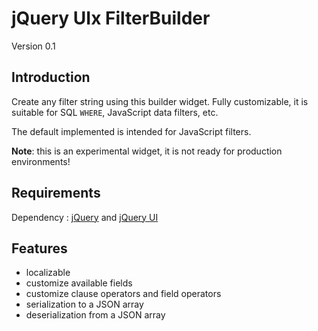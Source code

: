 jQuery UIx FilterBuilder
==================
Version 0.1

Introduction
------------

Create any filter string using this builder widget. Fully customizable, it is suitable for SQL `WHERE`,
JavaScript data filters, etc.

The default implemented is intended for JavaScript filters.

**Note**: this is an experimental widget, it is not ready for production environments!


Requirements
------------

Dependency : [jQuery](http://jquery.com/) and [jQuery UI](http://jqueryui.com/)

Features
------------

- localizable
- customize available fields
- customize clause operators and field operators
- serialization to a JSON array
- deserialization from a JSON array
